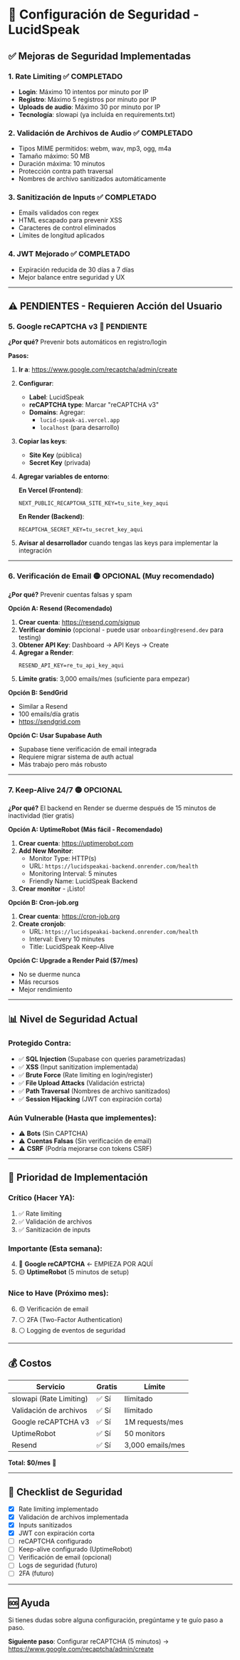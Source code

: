 # 🔐 Configuración de Seguridad - LucidSpeak

## ✅ Mejoras de Seguridad Implementadas

### 1. **Rate Limiting** ✅ COMPLETADO
- **Login**: Máximo 10 intentos por minuto por IP
- **Registro**: Máximo 5 registros por minuto por IP
- **Uploads de audio**: Máximo 30 por minuto por IP
- **Tecnología**: slowapi (ya incluida en requirements.txt)

### 2. **Validación de Archivos de Audio** ✅ COMPLETADO
- Tipos MIME permitidos: webm, wav, mp3, ogg, m4a
- Tamaño máximo: 50 MB
- Duración máxima: 10 minutos
- Protección contra path traversal
- Nombres de archivo sanitizados automáticamente

### 3. **Sanitización de Inputs** ✅ COMPLETADO
- Emails validados con regex
- HTML escapado para prevenir XSS
- Caracteres de control eliminados
- Límites de longitud aplicados

### 4. **JWT Mejorado** ✅ COMPLETADO
- Expiración reducida de 30 días a 7 días
- Mejor balance entre seguridad y UX

---

## ⚠️ PENDIENTES - Requieren Acción del Usuario

### 5. **Google reCAPTCHA v3** 🔴 PENDIENTE

**¿Por qué?** Prevenir bots automáticos en registro/login

**Pasos:**

1. **Ir a**: https://www.google.com/recaptcha/admin/create

2. **Configurar**:
   - **Label**: LucidSpeak
   - **reCAPTCHA type**: Marcar "reCAPTCHA v3"
   - **Domains**: Agregar:
     - `lucid-speak-ai.vercel.app`
     - `localhost` (para desarrollo)

3. **Copiar las keys**:
   - **Site Key** (pública)
   - **Secret Key** (privada)

4. **Agregar variables de entorno**:

   **En Vercel (Frontend)**:
   ```
   NEXT_PUBLIC_RECAPTCHA_SITE_KEY=tu_site_key_aqui
   ```

   **En Render (Backend)**:
   ```
   RECAPTCHA_SECRET_KEY=tu_secret_key_aqui
   ```

5. **Avisar al desarrollador** cuando tengas las keys para implementar la integración

---

### 6. **Verificación de Email** 🟡 OPCIONAL (Muy recomendado)

**¿Por qué?** Prevenir cuentas falsas y spam

**Opción A: Resend (Recomendado)**

1. **Crear cuenta**: https://resend.com/signup
2. **Verificar dominio** (opcional - puede usar `onboarding@resend.dev` para testing)
3. **Obtener API Key**: Dashboard → API Keys → Create
4. **Agregar a Render**:
   ```
   RESEND_API_KEY=re_tu_api_key_aqui
   ```
5. **Límite gratis**: 3,000 emails/mes (suficiente para empezar)

**Opción B: SendGrid**
- Similar a Resend
- 100 emails/día gratis
- https://sendgrid.com

**Opción C: Usar Supabase Auth**
- Supabase tiene verificación de email integrada
- Requiere migrar sistema de auth actual
- Más trabajo pero más robusto

---

### 7. **Keep-Alive 24/7** 🟡 OPCIONAL

**¿Por qué?** El backend en Render se duerme después de 15 minutos de inactividad (tier gratis)

**Opción A: UptimeRobot (Más fácil - Recomendado)**

1. **Crear cuenta**: https://uptimerobot.com
2. **Add New Monitor**:
   - Monitor Type: HTTP(s)
   - URL: `https://lucidspeakai-backend.onrender.com/health`
   - Monitoring Interval: 5 minutes
   - Friendly Name: LucidSpeak Backend
3. **Crear monitor** - ¡Listo!

**Opción B: Cron-job.org**

1. **Crear cuenta**: https://cron-job.org
2. **Create cronjob**:
   - URL: `https://lucidspeakai-backend.onrender.com/health`
   - Interval: Every 10 minutes
   - Title: LucidSpeak Keep-Alive

**Opción C: Upgrade a Render Paid ($7/mes)**
- No se duerme nunca
- Más recursos
- Mejor rendimiento

---

## 📊 Nivel de Seguridad Actual

### Protegido Contra:
- ✅ **SQL Injection** (Supabase con queries parametrizadas)
- ✅ **XSS** (Input sanitization implementada)
- ✅ **Brute Force** (Rate limiting en login/register)
- ✅ **File Upload Attacks** (Validación estricta)
- ✅ **Path Traversal** (Nombres de archivo sanitizados)
- ✅ **Session Hijacking** (JWT con expiración corta)

### Aún Vulnerable (Hasta que implementes):
- ⚠️ **Bots** (Sin CAPTCHA)
- ⚠️ **Cuentas Falsas** (Sin verificación de email)
- ⚠️ **CSRF** (Podría mejorarse con tokens CSRF)

---

## 🎯 Prioridad de Implementación

### Crítico (Hacer YA):
1. ✅ Rate limiting
2. ✅ Validación de archivos
3. ✅ Sanitización de inputs

### Importante (Esta semana):
4. 🔴 **Google reCAPTCHA** ← EMPIEZA POR AQUÍ
5. 🟡 **UptimeRobot** (5 minutos de setup)

### Nice to Have (Próximo mes):
6. 🟡 Verificación de email
7. ⚪ 2FA (Two-Factor Authentication)
8. ⚪ Logging de eventos de seguridad

---

## 💰 Costos

| Servicio | Gratis | Límite |
|----------|--------|--------|
| slowapi (Rate Limiting) | ✅ Sí | Ilimitado |
| Validación de archivos | ✅ Sí | Ilimitado |
| Google reCAPTCHA v3 | ✅ Sí | 1M requests/mes |
| UptimeRobot | ✅ Sí | 50 monitors |
| Resend | ✅ Sí | 3,000 emails/mes |

**Total: $0/mes** 🎉

---

## 📝 Checklist de Seguridad

- [x] Rate limiting implementado
- [x] Validación de archivos implementada
- [x] Inputs sanitizados
- [x] JWT con expiración corta
- [ ] reCAPTCHA configurado
- [ ] Keep-alive configurado (UptimeRobot)
- [ ] Verificación de email (opcional)
- [ ] Logs de seguridad (futuro)
- [ ] 2FA (futuro)

---

## 🆘 Ayuda

Si tienes dudas sobre alguna configuración, pregúntame y te guío paso a paso.

**Siguiente paso**: Configurar reCAPTCHA (5 minutos) → https://www.google.com/recaptcha/admin/create
